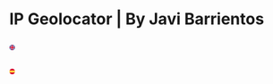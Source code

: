 # IP Geolocator | By Javi Barrientos

### <img src="/assets/en.png"  style="width: 2%" alt="en" title="en">
 

### <img src="/assets/es.png" style="width: 2%" alt="es" title="es">